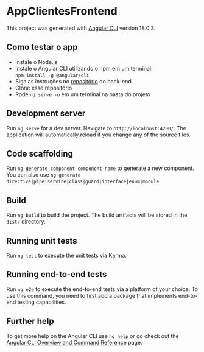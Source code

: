 # AppClientesFrontend

This project was generated with [Angular CLI](https://github.com/angular/angular-cli) version 18.0.3.

## Como testar o app

- Instale o Node.js</br>
- Instale o Angular CLI utilizando o npm em um terminal:</br>
  `npm install -g @angular/cli`</br>
- Siga as instruções no [repositório](https://github.com/Fabio5271/app-clientes-backend") do back-end</br>
- Clone esse repositório</br>
- Rode `ng serve -o` em um terminal na pasta do projeto

## Development server

Run `ng serve` for a dev server. Navigate to `http://localhost:4200/`. The application will automatically reload if you change any of the source files.

## Code scaffolding

Run `ng generate component component-name` to generate a new component. You can also use `ng generate directive|pipe|service|class|guard|interface|enum|module`.

## Build

Run `ng build` to build the project. The build artifacts will be stored in the `dist/` directory.

## Running unit tests

Run `ng test` to execute the unit tests via [Karma](https://karma-runner.github.io).

## Running end-to-end tests

Run `ng e2e` to execute the end-to-end tests via a platform of your choice. To use this command, you need to first add a package that implements end-to-end testing capabilities.

## Further help

To get more help on the Angular CLI use `ng help` or go check out the [Angular CLI Overview and Command Reference](https://angular.dev/tools/cli) page.
